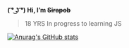 **( ͡° ͜ʖ ͡°) Hi,  I’m ~~Sirapob~~**
> 18 YRS
> In progress to learning JS




[![Anurag's GitHub stats](https://github-readme-stats.vercel.app/api?username=fluffyhugger)](https://github.com/Sirapob/github-readme-stats)
